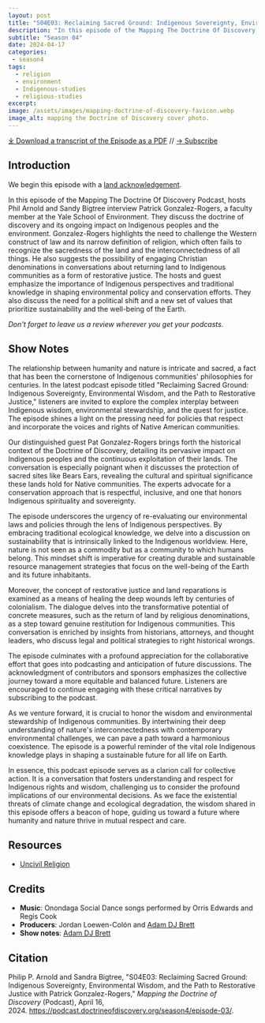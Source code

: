 ```yaml
---
layout: post
title: "S04E03: Reclaiming Sacred Ground: Indigenous Sovereignty, Environmental Wisdom, and the Path to Restorative Justice with Patrick Gonzalez-Rogers" 
description: "In this episode of the Mapping The Doctrine Of Discovery Podcast, hosts Phil Arnold and Sandy Bigtree interview Patrick Gonzalez-Rogers, a faculty member at the Yale School of Environment."
subtitle: "Season 04"
date: 2024-04-17
categories: 
 - season4
tags: 
  - religion
  - environment
  - Indigenous-studies
  - religious-studies
excerpt: 
image: /assets/images/mapping-doctrine-of-discovery-favicon.webp
image_alt: mapping the Doctrine of Discovery cover photo.
---
```

<div id="buzzsprout-player-14830942"></div><script src="https://www.buzzsprout.com/1926214/14830942-s04e03-reclaiming-sacred-ground-indigenous-sovereignty-environmental-wisdom-and-the-path-to-restorative-justice.js?container_id=buzzsprout-player-14830942&player=small" type="text/javascript" charset="utf-8"></script>

[⤓ Download a transcript of the Episode as a PDF](/assets/pdfs/S04E03-reclaiming-sacred-ground-indigenous-sovereignty-environmental-wisdom-and-the-path-to-restorative-justice.pdf) // [→ Subscribe](/subscribe/)
  
## Introduction

We begin this episode with a [land acknowledgement](https://podcast.doctrineofdiscovery.org/land/).

In this episode of the Mapping The Doctrine Of Discovery Podcast, hosts Phil Arnold and Sandy Bigtree interview Patrick Gonzalez-Rogers, a faculty member at the Yale School of Environment. They discuss the doctrine of discovery and its ongoing impact on Indigenous peoples and the environment. Gonzalez-Rogers highlights the need to challenge the Western construct of law and its narrow definition of religion, which often fails to recognize the sacredness of the land and the interconnectedness of all things. He also suggests the possibility of engaging Christian denominations in conversations about returning land to Indigenous communities as a form of restorative justice. The hosts and guest emphasize the importance of Indigenous perspectives and traditional knowledge in shaping environmental policy and conservation efforts. They also discuss the need for a political shift and a new set of values that prioritize sustainability and the well-being of the Earth.

*Don't forget to leave us a review wherever you get your podcasts.*

## Show Notes
The relationship between humanity and nature is intricate and sacred, a fact that has been the cornerstone of Indigenous communities' philosophies for centuries. In the latest podcast episode titled "Reclaiming Sacred Ground: Indigenous Sovereignty, Environmental Wisdom, and the Path to Restorative Justice," listeners are invited to explore the complex interplay between Indigenous wisdom, environmental stewardship, and the quest for justice. The episode shines a light on the pressing need for policies that respect and incorporate the voices and rights of Native American communities.

Our distinguished guest Pat Gonzalez-Rogers brings forth the historical context of the Doctrine of Discovery, detailing its pervasive impact on Indigenous peoples and the continuous exploitation of their lands. The conversation is especially poignant when it discusses the protection of sacred sites like Bears Ears, revealing the cultural and spiritual significance these lands hold for Native communities. The experts advocate for a conservation approach that is respectful, inclusive, and one that honors Indigenous spirituality and sovereignty.

The episode underscores the urgency of re-evaluating our environmental laws and policies through the lens of Indigenous perspectives. By embracing traditional ecological knowledge, we delve into a discussion on sustainability that is intrinsically linked to the Indigenous worldview. Here, nature is not seen as a commodity but as a community to which humans belong. This mindset shift is imperative for creating durable and sustainable resource management strategies that focus on the well-being of the Earth and its future inhabitants.

Moreover, the concept of restorative justice and land reparations is examined as a means of healing the deep wounds left by centuries of colonialism. The dialogue delves into the transformative potential of concrete measures, such as the return of land by religious denominations, as a step toward genuine restitution for Indigenous communities. This conversation is enriched by insights from historians, attorneys, and thought leaders, who discuss legal and political strategies to right historical wrongs.

The episode culminates with a profound appreciation for the collaborative effort that goes into podcasting and anticipation of future discussions. The acknowledgment of contributors and sponsors emphasizes the collective journey toward a more equitable and balanced future. Listeners are encouraged to continue engaging with these critical narratives by subscribing to the podcast.

As we venture forward, it is crucial to honor the wisdom and environmental stewardship of Indigenous communities. By intertwining their deep understanding of nature's interconnectedness with contemporary environmental challenges, we can pave a path toward a harmonious coexistence. The episode is a powerful reminder of the vital role Indigenous knowledge plays in shaping a sustainable future for all life on Earth.

In essence, this podcast episode serves as a clarion call for collective action. It is a conversation that fosters understanding and respect for Indigenous rights and wisdom, challenging us to consider the profound implications of our environmental decisions. As we face the existential threats of climate change and ecological degradation, the wisdom shared in this episode offers a beacon of hope, guiding us toward a future where humanity and nature thrive in mutual respect and care.

## Resources
* [Uncivil Religion](https://uncivilreligion.org/)


## Credits

- **Music**: Onondaga Social Dance songs performed by Orris Edwards and Regis Cook
- **Producers**: Jordan Loewen-Colón and [Adam DJ Brett](https://adamdjbrett.com)
- **Show notes**: [Adam DJ Brett](https://adamdjbrett.com)

## Citation

Philip P. Arnold and Sandra Bigtree, "S04E03: Reclaiming Sacred Ground: Indigenous Sovereignty, Environmental Wisdom, and the Path to Restorative Justice with Patrick Gonzalez-Rogers," _Mapping the Doctrine of Discovery_ (Podcast), April 16, 2024. <https://podcast.doctrineofdiscovery.org/season4/episode-03/>.